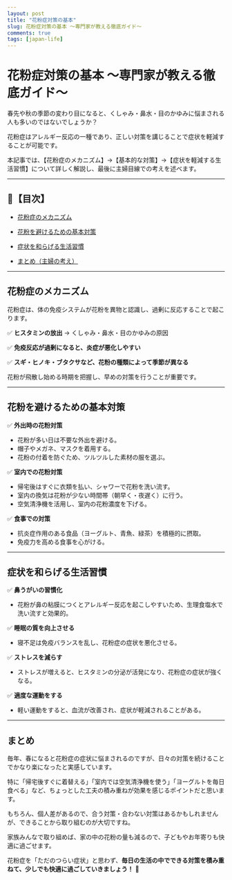 ```yaml
---
layout: post
title: "花粉症対策の基本"
slug: 花粉症対策の基本 ～専門家が教える徹底ガイド～
comments: true
tags: [japan-life]
---
```

# 花粉症対策の基本 ～専門家が教える徹底ガイド～


春先や秋の季節の変わり目になると、くしゃみ・鼻水・目のかゆみに悩まされる人も多いのではないでしょうか？


花粉症はアレルギー反応の一種であり、正しい対策を講じることで症状を軽減することが可能です。


本記事では、【花粉症のメカニズム】→【基本的な対策】→【症状を軽減する生活習慣】について詳しく解説し、最後に主婦目線での考えを述べます。


---


## 📌【目次】


- [花粉症のメカニズム](#花粉症のメカニズム)

- [花粉を避けるための基本対策](#花粉を避けるための基本対策)

- [症状を和らげる生活習慣](#症状を和らげる生活習慣)

- [まとめ（主婦の考え）](#まとめ)


---


## 花粉症のメカニズム


花粉症は、体の免疫システムが花粉を異物と認識し、過剰に反応することで起こります。


✅ **ヒスタミンの放出** → くしゃみ・鼻水・目のかゆみの原因

✅ **免疫反応が過剰になると、炎症が悪化しやすい**

✅ **スギ・ヒノキ・ブタクサなど、花粉の種類によって季節が異なる**


花粉が飛散し始める時期を把握し、早めの対策を行うことが重要です。


---


## 花粉を避けるための基本対策


✅ **外出時の花粉対策**

- 花粉が多い日は不要な外出を避ける。
- 帽子やメガネ、マスクを着用する。
- 花粉の付着を防ぐため、ツルツルした素材の服を選ぶ。


✅ **室内での花粉対策**

- 帰宅後はすぐに衣類を払い、シャワーで花粉を洗い流す。
- 室内の換気は花粉が少ない時間帯（朝早く・夜遅く）に行う。
- 空気清浄機を活用し、室内の花粉濃度を下げる。


✅ **食事での対策**

- 抗炎症作用のある食品（ヨーグルト、青魚、緑茶）を積極的に摂取。
- 免疫力を高める食事を心がける。


---


## 症状を和らげる生活習慣


✅ **鼻うがいの習慣化**

- 花粉が鼻の粘膜につくとアレルギー反応を起こしやすいため、生理食塩水で洗い流すと効果的。


✅ **睡眠の質を向上させる**

- 寝不足は免疫バランスを乱し、花粉症の症状を悪化させる。


✅ **ストレスを減らす**

- ストレスが増えると、ヒスタミンの分泌が活発になり、花粉症の症状が強くなる。


✅ **適度な運動をする**

- 軽い運動をすると、血流が改善され、症状が軽減されることがある。


---


## まとめ


毎年、春になると花粉症の症状に悩まされるのですが、日々の対策を続けることでかなり楽になったと実感しています。


特に「帰宅後すぐに着替える」「室内では空気清浄機を使う」「ヨーグルトを毎日食べる」など、ちょっとした工夫の積み重ねが効果を感じるポイントだと思います。


もちろん、個人差があるので、合う対策・合わない対策はあるかもしれませんが、できることから取り組むのが大切ですね。


家族みんなで取り組めば、家の中の花粉の量も減るので、子どもやお年寄りも快適に過ごせます。


花粉症を「ただのつらい症状」と思わず、**毎日の生活の中でできる対策を積み重ねて、少しでも快適に過ごしていきましょう！** 🌸

